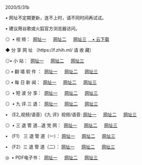 <p>2020/5/31b
<p>• 网址不定期更新，连不上时，请不同时间再试试。
<p>• 建议用谷歌或火狐官方浏览器访问。
<p>◎  • 视 频： 
<a href="http://hik.aud.bar/" target="_blank">网址一</a> 　 
<a href="http://hts.aud.bar/" target="_blank">网址二</a> 　 
<a href="http://hqd.aud.bar/b.html" target="_blank">网址三</a>
<a href="https://yadi.sk/d/d0sUeAOpal3njw" target="_blank">　• 云下载 </a></p>
<p>◆ 分 享 网 址 （https://f.zhih.ml/ 请 收 藏） </p>

<p>◎•  小 站：  
<a href="http://hik.aud.bar/f.html" target="_blank">网址一</a> 　 
<a href="http://hts.aud.bar/h.html" target="_blank">网址二</a> 　 
<a href="http://hqd.aud.bar/k/" target="_blank">网址三</a></p><p>

<p>◎  • 翻 墙 软 件 ：  
<a href="http://hik.aud.bar/ff/" target="_blank">网址一</a> 　 
<a href="http://hts.aud.bar/s/read/a1_nd.html" target="_blank">网址二</a> 　 
<a href="http://hqd.aud.bar/ff/index.html" target="_blank">网址三</a></p>
<p>◎  • 每 日 新 闻：  
<a href="http://hik.aud.bar/day/" target="_blank">网址一</a> 　 
<a href="http://hts.aud.bar/day/" target="_blank">网址二</a> 　 
<a href="http://hts.aud.bar/day/index.html" target="_blank">网址三</a></p>
<p>◎   • 短 波 分 享：  
<a href="http://hik.aud.bar/h/" target="_blank">网址一</a> 　 
<a href="http://hqd.aud.bar/h/" target="_blank">网址二</a> 　 
<a href="http://hts.aud.bar/h/index.html" target="_blank">网址三</a></p>
<p>◎   • 九 评.三 退：  
<a href="http://hik.aud.bar/t/" target="_blank">网址一</a> 　 
<a href="http://hqd.aud.bar/v2/index.html" target="_blank">网址二</a> 　 
<a href="http://hts.aud.bar/tt/index.html" target="_blank">网址三</a> 　</p>
<p>  • （E2_视频/语音）《九 评》视频/语音: 
<a href="http://hik.aud.bar/7738.html" target="_blank">网址一</a> 　 
<a href="http://hqd.aud.bar/7614.html" target="_blank">网址二</a> 　 
<a href="http://hts.aud.bar/7633.html" target="_blank">网址三</a></p>
<p>◎   • 三 退 管 道...退 党 网：  
<a href="http://hik.aud.bar/go/td1.html" target="_blank">网址一</a> 　 
<a href="http://hqd.aud.bar/go/td2.html" target="_blank">网址二</a> 　 
<a href="http://hts.aud.bar/go/td3.html" target="_blank">网址三</a></p>
<p>  • （F1） 三 退 管 道（一）： 
<a href="http://hik.aud.bar/dd/" target="_blank">网址一</a> 　 
<a href="http://hqd.aud.bar/s/read/a1_tdx.html" target="_blank">网址二</a> 　 
<a href="http://hts.aud.bar/dd/" target="_blank">网址三</a></p>
<p>  • （F2）三 退 管 道（二）： 
<a href="http://hqd.aud.bar/d/" target="_blank">网址一</a> 　 
<a href="http://hik.aud.bar/d/index.html" target="_blank">网址二</a> 　 
<a href="http://hts.aud.bar/d/" target="_blank">网址三</a></p>
<p>◎   • PDF电子书：  
<a href="http://hik.aud.bar/p/" target="_blank">网址一</a> 　 
<a href="http://hts.aud.bar/p/index.html" target="_blank">网址二</a> 　 
<a href="http://hqd.aud.bar/p/" target="_blank">网址三</a></p>
